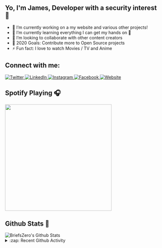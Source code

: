 ## Yo, I'm James, Developer with a security interest 🤙

- 🔭 I’m currently working on a my website and various other projects!
- 🌱 I’m currently learning everything I can get my hands on 🤣
- 👯 I’m looking to collaborate with other content creators
- 🥅 2020 Goals: Contribute more to Open Source projects
- ⚡ Fun fact: I love to watch Movies / TV and Anime

## Connect with me:

  <a href="https://twitter.com/BriefsZero" target="_blank">
    <img src="https://img.shields.io/badge/twitter-%231DA1F2.svg?&style=for-the-badge&logo=twitter&logoColor=white&color=071A2C" alt="Twitter"/>
  </a>
  <a href="https://www.linkedin.com/in/james-schubach" target="_blank">
    <img src="https://img.shields.io/badge/linkedin-%230077B5.svg?&style=for-the-badge&logo=linkedin&logoColor=white&color=071A2C" alt="LinkedIn"/>
  </a>
  <a href="https://www.instagram.com/thebrawnyguru/" target="_blank">
    <img src="https://img.shields.io/badge/instagram-%23E4405F.svg?&style=for-the-badge&logo=instagram&logoColor=white&color=071A2C" alt="Instagram"/>
  </a>
  <a href="https://www.facebook.com/briefs123" target="_blank">
    <img src="https://img.shields.io/badge/facebook-%231877F2.svg?&style=for-the-badge&logo=facebook&logoColor=white&color=071A2C" alt="Facebook"/>
  </a>
  <a href="http://jamesdev.io" target="_blank">
    <img src="https://img.shields.io/badge/Website-%231877F2.svg?&style=for-the-badge&logo=appveyor&logoColor=white&color=071A2C" alt="Website"/>
  </a>

<br />

## Spotify Playing 🎧

<img src="https://spotifyreadme.vercel.app/api/spotify" width="350" />


## Github Stats :100:

<img align="center" alt="BriefsZero's Github Stats" src="https://github-readme-stats-ten-gilt.vercel.app/api?username=BriefsZero&show_icons=true&hide_border=true&count_private=true&hide=prs,issues&theme=graywhite" />

<br />

<details>
  <summary>:zap: Recent Github Activity</summary>
  
<!--START_SECTION:activity-->
1. ❗️ Closed issue [#21](https://github.com/jamesgeorge007/github-activity-readme/issues/21) in [jamesgeorge007/github-activity-readme](https://github.com/jamesgeorge007/github-activity-readme)
2. ❗️ Opened issue [#21](https://github.com/jamesgeorge007/github-activity-readme/issues/21) in [jamesgeorge007/github-activity-readme](https://github.com/jamesgeorge007/github-activity-readme)
<!--END_SECTION:activity-->


</details>
